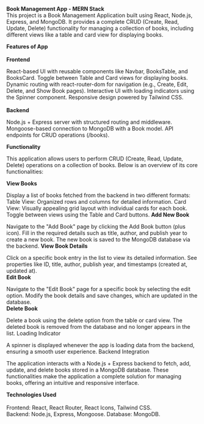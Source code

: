 **Book Management App - MERN Stack** <br/>
This project is a Book Management Application built using React, Node.js, Express, and MongoDB. It provides a complete CRUD (Create, Read, Update, Delete) functionality for managing a collection of books, including different views like a table and card view for displaying books.

**Features of App** <br/>
<br/>
**Frontend**

React-based UI with reusable components like Navbar, BooksTable, and BooksCard.
Toggle between Table and Card views for displaying books.
Dynamic routing with react-router-dom for navigation (e.g., Create, Edit, Delete, and Show Book pages).
Interactive UI with loading indicators using the Spinner component.
Responsive design powered by Tailwind CSS. <br/>
<br/>
**Backend**

Node.js + Express server with structured routing and middleware.
Mongoose-based connection to MongoDB with a Book model.
API endpoints for CRUD operations (/books).

**Functionality**

This application allows users to perform CRUD (Create, Read, Update, Delete) operations on a collection of books. Below is an overview of its core functionalities:

**View Books**

Display a list of books fetched from the backend in two different formats:
Table View: Organized rows and columns for detailed information.
Card View: Visually appealing grid layout with individual cards for each book.
Toggle between views using the Table and Card buttons.
**Add New Book**

Navigate to the "Add Book" page by clicking the Add Book button (plus icon).
Fill in the required details such as title, author, and publish year to create a new book.
The new book is saved to the MongoDB database via the backend.
**View Book Details**

Click on a specific book entry in the list to view its detailed information.
See properties like ID, title, author, publish year, and timestamps (created at, updated at). <br/>
**Edit Book**

Navigate to the "Edit Book" page for a specific book by selecting the edit option.
Modify the book details and save changes, which are updated in the database. <br/>
**Delete Book**

Delete a book using the delete option from the table or card view.
The deleted book is removed from the database and no longer appears in the list.
Loading Indicator

A spinner is displayed whenever the app is loading data from the backend, ensuring a smooth user experience.
Backend Integration

The application interacts with a Node.js + Express backend to fetch, add, update, and delete books stored in a MongoDB database.
These functionalities make the application a complete solution for managing books, offering an intuitive and responsive interface.

**Technologies Used** <br/>
<br/>
Frontend: React, React Router, React Icons, Tailwind CSS.<br/>
Backend: Node.js, Express, Mongoose.
Database: MongoDB.
